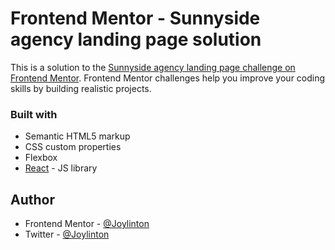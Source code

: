 # Frontend Mentor - Sunnyside agency landing page solution

This is a solution to the [Sunnyside agency landing page challenge on Frontend Mentor](https://www.frontendmentor.io/challenges/sunnyside-agency-landing-page-7yVs3B6ef). Frontend Mentor challenges help you improve your coding skills by building realistic projects.

### Built with

- Semantic HTML5 markup
- CSS custom properties
- Flexbox
- [React](https://reactjs.org/) - JS library

## Author

- Frontend Mentor - [@Joylinton](https://www.frontendmentor.io/profile/Joylinton04)
- Twitter - [@Joylinton](https://www.twitter.com/Joylinton05)